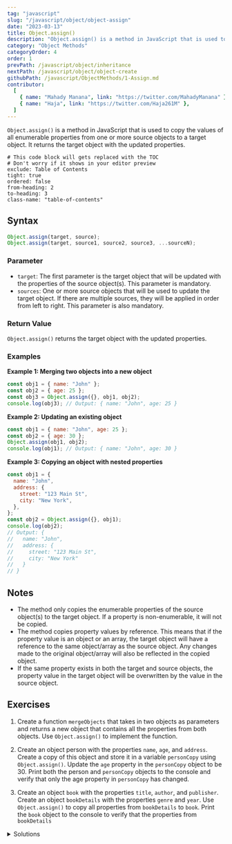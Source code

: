 ```yaml
---
tag: "javascript"
slug: "/javascript/object/object-assign"
date: "2023-03-13"
title: Object.assign()
description: "Object.assign() is a method in JavaScript that is used to copy the values of all enumerable properties from one or more source objects to a target object."
category: "Object Methods"
categoryOrder: 4
order: 1
prevPath: /javascript/object/inheritance
nextPath: /javascript/object/object-create
githubPath: /javascript/ObjectMethods/1-Assign.md
contributor:
  [
    { name: "Mahady Manana", link: "https://twitter.com/MahadyManana" },
    { name: "Haja", link: "https://twitter.com/Haja261M" },
  ]
---
```



`Object.assign()` is a method in JavaScript that is used to copy the values of all enumerable properties from one or more source objects to a target object. It returns the target object with the updated properties.

```toc
# This code block will gets replaced with the TOC
# Don't worry if it shows in your editor preview
exclude: Table of Contents
tight: true
ordered: false
from-heading: 2
to-heading: 3
class-name: "table-of-contents"
```

## Syntax

```javascript
Object.assign(target, source);
Object.assign(target, source1, source2, source3, ...sourceN);
```

### Parameter

- `target`: The first parameter is the target object that will be updated with the properties of the source object(s). This parameter is mandatory.
- `sources`: One or more source objects that will be used to update the target object. If there are multiple sources, they will be applied in order from left to right. This parameter is also mandatory.


### Return Value

`Object.assign()` returns the target object with the updated properties.

### Examples

**Example 1: Merging two objects into a new object**

```javascript
const obj1 = { name: "John" };
const obj2 = { age: 25 };
const obj3 = Object.assign({}, obj1, obj2);
console.log(obj3); // Output: { name: "John", age: 25 }
```

**Example 2: Updating an existing object**

```js
const obj1 = { name: "John", age: 25 };
const obj2 = { age: 30 };
Object.assign(obj1, obj2);
console.log(obj1); // Output: { name: "John", age: 30 }
```

**Example 3: Copying an object with nested properties**

```js
const obj1 = {
  name: "John",
  address: {
    street: "123 Main St",
    city: "New York",
  },
};
const obj2 = Object.assign({}, obj1);
console.log(obj2);
// Output: {
//   name: "John",
//   address: {
//     street: "123 Main St",
//     city: "New York"
//   }
// }
```

## Notes

- The method only copies the enumerable properties of the source object(s) to the target object. If a property is non-enumerable, it will not be copied.
- The method copies property values by reference. This means that if the property value is an object or an array, the target object will have a reference to the same object/array as the source object. Any changes made to the original object/array will also be reflected in the copied object.
- If the same property exists in both the target and source objects, the property value in the target object will be overwritten by the value in the source object.

## Exercises

1. Create a function `mergeObjects` that takes in two objects as parameters and returns a new object that contains all the properties from both objects. Use `Object.assign()` to implement the function.
   
2. Create an object person with the properties `name`, `age`, and `address`. Create a copy of this object and store it in a variable `personCopy` using `Object.assign()`. Update the `age` property in the `personCopy` object to be 30. Print both the person and `personCopy` objects to the console and verify that only the age property in `personCopy` has changed.
   
3. Create an object `book` with the properties `title`, `author`, and `publisher`. Create an object `bookDetails` with the properties `genre` and `year`. Use `Object.assign()` to copy all properties from `bookDetails` to `book`. Print the `book` object to the console to verify that the properties from `bookDetails`

<details>

<summary>Solutions</summary>

**Exercise 1:**

```js
function mergeObjects(obj1, obj2) {
  return Object.assign({}, obj1, obj2);
}

const obj1 = { name: "John" };
const obj2 = { age: 25 };
const obj3 = mergeObjects(obj1, obj2);
console.log(obj3); // Output: { name: "John", age: 25 }
```

**Exercise 2:**

```js
const person = {
  name: "John",
  age: 25,
  address: {
    street: "123 Main St",
    city: "New York"
  }
};

const personCopy = Object.assign({}, person);
personCopy.age = 30;

console.log(person); // Output: { name: "John", age: 25, address: { street: "123 Main St", city: "New York" } }
console.log(personCopy); // Output: { name: "John", age: 30, address: { street: "123 Main St", city: "New York" } }
```

**Exercise 3:**

```js
const book = {
  title: "The Great Gatsby",
  author: "F. Scott Fitzgerald",
  publisher: "Scribner"
};

const bookDetails = {
  genre: "Fiction",
  year: 1925
};

Object.assign(book, bookDetails);

console.log(book); 
// Output: { 
//   title: "The Great Gatsby", 
//   author: "F. Scott Fitzgerald", 
//   publisher: "Scribner", 
//   genre: "Fiction", 
//   year: 1925 
// }
```

</details>